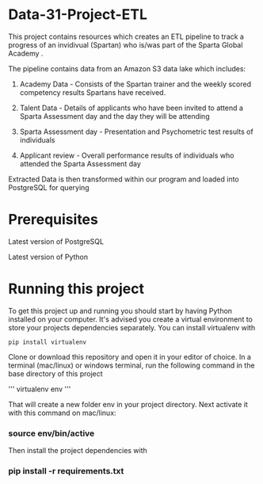 
# Data-31-Project-ETL

This project contains resources which creates an ETL pipeline to track a progress of an invidivual (Spartan) who is/was part of the Sparta Global Academy .

The pipeline contains data from an Amazon S3 data lake which includes:

1) Academy Data - Consists of the Spartan trainer and the weekly scored competency results Spartans have received.

2) Talent Data - Details of applicants who have been invited to attend a Sparta Assessment day and the day they will be attending

3) Sparta Assessment day - Presentation and Psychometric test results of individuals

4) Applicant review -  Overall performance results of individuals who attended the Sparta Assessment day

Extracted Data is then transformed within our program and loaded into PostgreSQL for querying

# Prerequisites

Latest version of PostgreSQL

Latest version of Python

# Running this project

To get this project up and running you should start by having Python installed on your computer. It's advised you create a virtual environment to store your projects dependencies separately. You can install virtualenv with

``` pip install virtualenv ```

Clone or download this repository and open it in your editor of choice. In a terminal (mac/linux) or windows terminal, run the following command in the base directory of this project

''' virtualenv env '''
 
That will create a new folder env in your project directory. Next activate it with this command on mac/linux:

### source env/bin/active

Then install the project dependencies with

### pip install -r requirements.txt
